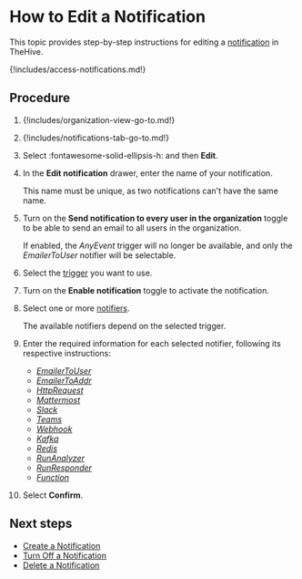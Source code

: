 # How to Edit a Notification

This topic provides step-by-step instructions for editing a [notification](about-notifications.md) in TheHive.

{!includes/access-notifications.md!}

## Procedure

1. {!includes/organization-view-go-to.md!}

2. {!includes/notifications-tab-go-to.md!}

3. Select :fontawesome-solid-ellipsis-h: and then **Edit**.

4. In the **Edit notification** drawer, enter the name of your notification.

    This name must be unique, as two notifications can't have the same name.

5. Turn on the **Send notification to every user in the organization** toggle to be able to send an email to all users in the organization.

    If enabled, the *AnyEvent* trigger will no longer be available, and only the *EmailerToUser* notifier will be selectable.

6. Select the [trigger](about-notifications.md#triggers) you want to use.

7. Turn on the **Enable notification** toggle to activate the notification.

8. Select one or more [notifiers](about-notifications.md#notifiers). 

    The available notifiers depend on the selected trigger.

9. Enter the required information for each selected notifier, following its respective instructions:

    * [*EmailerToUser*](notifiers/email-to-users.md)
    * [*EmailerToAddr*](notifiers/email-to-addr.md)
    * [*HttpRequest*](notifiers/http-request.md)
    * [*Mattermost*](notifiers/mattermost.md)
    * [*Slack*](notifiers/slack.md)
    * [*Teams*](notifiers/teams.md)
    * [*Webhook*](notifiers/webhook.md)
    * [*Kafka*](notifiers/kafka.md)
    * [*Redis*](notifiers/redis.md)
    * [*RunAnalyzer*](notifiers/analyzers.md)
    * [*RunResponder*](notifiers/responders.md)
    * [*Function*](notifiers/function.md)

10. Select **Confirm**.

## Next steps

* [Create a Notification](create-a-notification.md)
* [Turn Off a Notification](turn-off-a-notification.md)
* [Delete a Notification](delete-a-notification.md)
